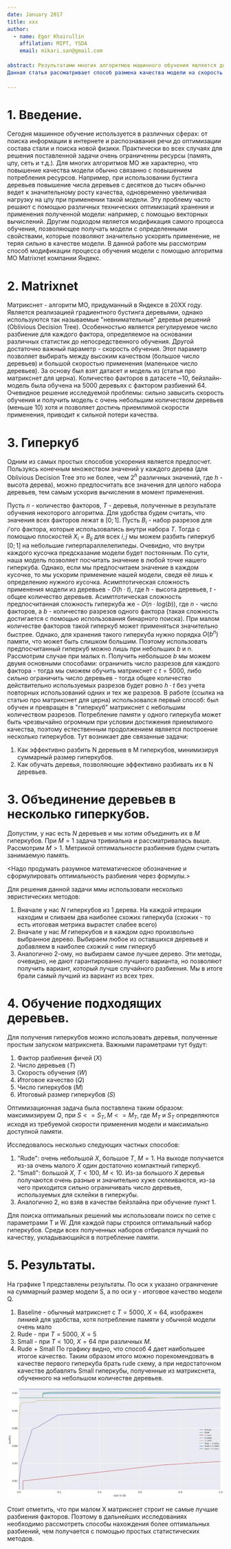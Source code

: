 ```yaml
---
date: January 2017
title: xxx
author:
  - name: Egor Khairullin
    affilation: MIPT, YSDA
    email: mikari.san@gmail.com

abstract: Результатами многих алгоритмов машинного обучения является довольно сложная и медленно применяющаяся модель. Однако такие модели хочется применять в условиях ограниченных ресурсов и пропускать через них как можно больше событий.
Данная статья рассматривает способ размена качества модели на скорость её применения для алгоритма Matrixnet, основанного на бустинге деревьями. Идея заключается в объединении двух подходв: обучение меньшего количества деревьев и объединение деревьев в огромные деревья-кубы. <...>

---
```


# 1. Введение.
Сегодня машинное обучение используется в различных сферах: от поиска информации в интернете и распознавания речи до оптимизации состава стали и поиска новой физики.
Практически во всех случаях для решения поставленной задачи очень ограниченны ресурсы (память, цпу, сеть и т.д.). Для многих алгоритмов МО же характерно, что повышение качества модели обычно связанно с повышением потребления ресурсов. Например, при использовании бустинга деревьев повышение числа деревьев с десятков до тысяч обычно ведет к значительному росту качества, одновременно увеличивая нагрузку на цпу при применении такой модели. Эту проблему часто решают с помощью различных технических оптимизаций хранения и применения полученной модели: например, с помощью векторных вычислений. Другим подходом является модификация самого процесса обучения, позволяющее получать модели с определенными свойствами, которые позволяют значительно ускорять применение, не теряя сильно в качестве модели.
В данной работе мы рассмотрим способ модификации процесса обучения модели с помощью алгоритма МО Matrixnet компании Яндекс.

# 2. Matrixnet

Матрикснет - алгоритм МО, придуманный в Яндексе в 20XX году. Является реализацией градиентного бустинга деревьями, однако используются так называемые "невнимательные" деревья решений (Oblivious Decision Tree). Особенностью является регулируемое число разбиение для каждого фактора, определяемое на основании различных статистик до непосредственного обучения.
Другой достаточно важный параметр - скорость обучения. Этот параметр позволяет выбирать между высоким качеством (большое число деревьев) и большой скоростью применения (маленькое число деревьев).
За основу был взят датасет и модель из (статья про матрикснет для церна). Количество факторов в датасете ~10, бейзлайн-модель была обучена на 5000 деревьях с фактором разбиений 64. Очевидное решение исследуемой проблемы: сильно завысить скорость обучения и получить модель с очень небольшим количеством деревьев (меньше 10) хотя и позволяет достичь приемлимой скорости применения, приводит к сильной потери качества.

# 3. Гиперкуб

Одним из самых простых способов ускорения является предпосчет. Пользуясь конечным множеством значений у каждого дерева (для Oblivious Decision Tree это не более, чем $2^h$ различных значений, где $h$ - высота дерева), можно предпосчитать все значения для целого набора деревьев, тем самым ускорив вычисления в момент применения.

Пусть $n$ - количество факторов, $T$ - деревья, полученные в результате обучения некоторого алгоритма. Для удобства будем считать, что значения всех факторов лежат в $[0;1]$.
Пусть $B_i$ - набор разрезов для $i$'ого фактора, которые использовались внутри набора $T$. Тогда с помощью плоскостей $X_i$ = $B_{ij}$ для всех $i,j$ мы можем разбить гиперкуб $[0;1]$ на небольшие гиперпараллелепипеды. Очевидно, что внутри каждого кусочка предсказание модели будет постоянным.
По сути, наша модель позволяет посчитать значение в любой точке нашего гиперкуба. Однако, если мы предпосчитаем значение в каждом кусочке, то мы ускорим применение нашей модели, сведя её лишь к определению нужного кусочка. Асимптотическая сложность применения модели из деревьев - $O(h \cdot t)$, где $h$ - высота деревьев, $t$ - общее количество деревьев. Асимптотическая сложность предпосчитанная сложность гиперкуба же - $O(n \cdot log(b))$, где $n$ - число факторов, а $b$ - количество разрезов одного фактора (такая сложность достигается с помощью использования бинарного поиска). При малом количестве факторов такой гиперкуб может применяться значительно быстрее.
Однако, для хранения такого гиперкуба нужно порядка $O(b^n)$ памяти, что может быть слишком большим. Поэтому использовать предпосчитанный гиперкуб можно лишь при небольших $b$ и $n$.
Рассмотрим случае при малых n. Получить небольшое $b$ мы можем двумя основными способами: ограничить число разрезов для каждого фактора - тогда мы сможем обучить матрикснет с $t=5000$, либо сильно ограничить число деревьев - тогда общее количество действительно используемых разрезов будет ровно $h \cdot t$ без учета повторных использований одних и тех же разрезов.
В работе (ссылка на статью про матрикснет для церна) использовался первый способ: был обучен и превращен в "гиперкуб" матрикснет с небольшим количеством разрезов.
Потребление памяти у одного гиперкуба может быть чрезвычайно огромным при условии достижения приемлимого качества, поэтому естественным продолжением является построение несколько гиперкубов. Тут возникает две связанные задачи:
1) Как эффективно разбить N деревьев в M гиперкубов, минимизируя суммарный размер гиперкубов.
2) Как обучать деревья, позволяющие эффективно разбивать их в N деревьев.

# 3. Объединение деревьев в несколько гиперкубов.

Допустим, у нас есть $N$ деревьев и мы хотим объединить их в $M$ гиперкубов. При $M=1$ задача тривиальна и рассматривалась выше. Рассмотрим $M > 1$. Метрикой оптимальности разбиения будем считать занимаемую память.

<Надо продумать разумное математическое обозначение и сформулировать оптимальность разбиения через формулы.>

Для решения данной задачи ммы использовали несколько эвристических методов:

  1) Вначале у нас $N$ гиперкубов из $1$ дерева. На каждой итерации находим и сливаем два наиболее схожих гиперкуба (схожих - то есть итоговая метрика вырастет слабее всего)
  2) Вначале у нас $M$ гиперкубов и в каждом одно произвольно выбранное дерево. Выбираем любое из оставшихся деревьев и добавляем в наиболее схожий с ним гиперкуб
  3) Аналогично 2-ому, но выбираем самое лучшее дерево.
Эти методы, очевидно, не дают гарантированно лучшего варианта, но позволяют получить вариант, который лучше случайного разбиения. Мы в итоге брали самый лучший из вариант из всех трех.

# 4. Обучение подходящих деревьев.

Для получения гиперкубов можно использовать деревья, полученные простым запуском матрикснета. Важными параметрами тут будут:

  1) Фактор разбиения фичей ($X$)
  2) Число деревьев ($T$)
  3) Скорость обучения ($W$)
  4) Итоговое качество ($Q$)
  5) Число гиперкубов ($M$)
  6) Итоговый размер гиперкубов ($S$)

Оптимизационная задача была поставлена таким образом: максимизируем $Q$, при $S <= S_T, M <= M_T$, где $M_T$ и $S_T$ определяются исходя из требуемой скорости применения модели и максимально доступной памяти.

Исследовалось несколько следующих частных способов:
  1) "Rude": очень небольшой $X$, большое $T$, $M = 1$. На выходе получается из-за очень малого $X$ один достаточно компактный гиперкуб.
  2) "Small": большой $X$, $T < 100$, $M < 10$. Из-за большого $X$ деревья получаются очень разные и значительно хуже склеиваются, из-за чего приходится сильно ограничивать число деревьев, используемых для склейки в гиперкубы.
  3) Аналогично 2, но взяв в качестве бейзлайна при обучение пункт 1.

Для поиска оптимальных решений мы использовали поиск по сетке с параметрами T и W. Для каждой пары строился оптимальный набор гиперкубов. Среди всех полученных наборов отбирался лучший по качеству, укладывающийся в потребление памяти.

# 5. Результаты.
На графике 1 представлены результаты. По оси x указано ограничение на суммарный размер модели S, а по оси y - итоговое качество модели Q.

  1) Baseline - обычный матрикснет с $T = 5000$, $X = 64$, изображен линией для удобства, хотя потребление памяти у обычной модели очень мало
  2) Rude - при $T = 5000$, $X = 5$
  3) Small - при $T < 100$, $X = 64$ при различных $M$.
  4) Rude + Small
По графику видно, что способ 4 дает наибольшее итогое качество. Таким образом итого можно порекомендовать в качестве первого гиперкуба брать rude схему, а при недостаточном качестве добавлять Small гиперкубы, полученные из матрикснета, обученного на небольшом количестве деревьев.

![График 1. Качество против размера](quality_vs_size.png)

Стоит отметить, что при малом X матрикснет строит не самые лучшие разбиения факторов. Поэтому в дальнейших исследованиях необходимо рассмотреть способы нахождения более оптимальных разбиений, чем получается с помощью простых статистических методов.
